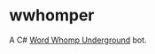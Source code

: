 wwhomper
================

A C# [Word Whomp Underground](http://www.bigfishgames.com/download-games/4900/word-whomp-underground/index.html) bot.